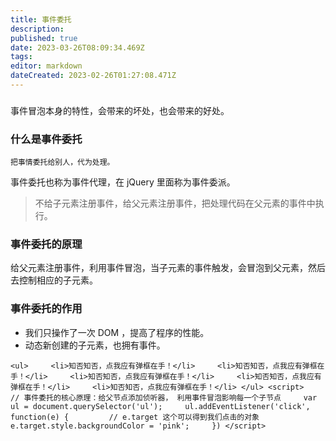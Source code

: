```yaml
---
title: 事件委托
description: 
published: true
date: 2023-03-26T08:09:34.469Z
tags: 
editor: markdown
dateCreated: 2023-02-26T01:27:08.471Z
---
```


### 

事件冒泡本身的特性，会带来的坏处，也会带来的好处。

### **什么是事件委托**

`把事情委托给别人，代为处理。`

事件委托也称为事件代理，在 jQuery 里面称为事件委派。

> 不给子元素注册事件，给父元素注册事件，把处理代码在父元素的事件中执行。

### **事件委托的原理**

给父元素注册事件，利用事件冒泡，当子元素的事件触发，会冒泡到父元素，然后去控制相应的子元素。

### **事件委托的作用**

* 我们只操作了一次 DOM ，提高了程序的性能。
* 动态新创建的子元素，也拥有事件。

`<ul>     <li>知否知否，点我应有弹框在手！</li>     <li>知否知否，点我应有弹框在手！</li>     <li>知否知否，点我应有弹框在手！</li>     <li>知否知否，点我应有弹框在手！</li>     <li>知否知否，点我应有弹框在手！</li> </ul> <script>     // 事件委托的核心原理：给父节点添加侦听器， 利用事件冒泡影响每一个子节点     var ul = document.querySelector('ul');     ul.addEventListener('click', function(e) {         // e.target 这个可以得到我们点击的对象         e.target.style.backgroundColor = 'pink';     }) </script>`